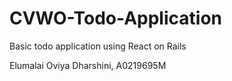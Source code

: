 # CVWO-Todo-Application
Basic todo application using React on Rails

Elumalai Oviya Dharshini, A0219695M
